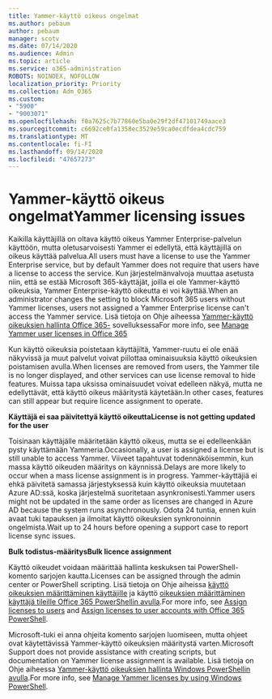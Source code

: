 ```yaml
---
title: Yammer-käyttö oikeus ongelmat
ms.author: pebaum
author: pebaum
manager: scotv
ms.date: 07/14/2020
ms.audience: Admin
ms.topic: article
ms.service: o365-administration
ROBOTS: NOINDEX, NOFOLLOW
localization_priority: Priority
ms.collection: Adm_O365
ms.custom:
- "5900"
- "9003071"
ms.openlocfilehash: f0a7625c7b77860e5ba0e29f2df47101749aace3
ms.sourcegitcommit: c6692ce0fa1358ec3529e59ca0ecdfdea4cdc759
ms.translationtype: MT
ms.contentlocale: fi-FI
ms.lasthandoff: 09/14/2020
ms.locfileid: "47657273"
---
```

# <a name="yammer-licensing-issues"></a><span data-ttu-id="a8878-102">Yammer-käyttö oikeus ongelmat</span><span class="sxs-lookup"><span data-stu-id="a8878-102">Yammer licensing issues</span></span>

<span data-ttu-id="a8878-103">Kaikilla käyttäjillä on oltava käyttö oikeus Yammer Enterprise-palvelun käyttöön, mutta oletusarvoisesti Yammer ei edellytä, että käyttäjillä on oikeus käyttää palvelua.</span><span class="sxs-lookup"><span data-stu-id="a8878-103">All users must have a license to use the Yammer Enterprise service, but by default Yammer does not require that users have a license to access the service.</span></span> <span data-ttu-id="a8878-104">Kun järjestelmänvalvoja muuttaa asetusta niin, että se estää Microsoft 365-käyttäjät, joilla ei ole Yammer-käyttö oikeuksia, Yammer Enterprise-käyttö oikeutta ei voi käyttää.</span><span class="sxs-lookup"><span data-stu-id="a8878-104">When an administrator changes the setting to block Microsoft 365 users without Yammer licenses, users not assigned a Yammer Enterprise license can't access the Yammer service.</span></span> <span data-ttu-id="a8878-105">Lisä tietoja on Ohje aiheessa [Yammer-käyttö oikeuksien hallinta Office 365-](https://docs.microsoft.com/yammer/manage-yammer-users/manage-yammer-licenses-in-office-365) sovelluksessa</span><span class="sxs-lookup"><span data-stu-id="a8878-105">For more info, see [Manage Yammer user licenses in Office 365](https://docs.microsoft.com/yammer/manage-yammer-users/manage-yammer-licenses-in-office-365)</span></span> 

<span data-ttu-id="a8878-106">Kun käyttö oikeuksia poistetaan käyttäjiltä, Yammer-ruutu ei ole enää näkyvissä ja muut palvelut voivat piilottaa ominaisuuksia käyttö oikeuksien poistamisen avulla.</span><span class="sxs-lookup"><span data-stu-id="a8878-106">When licenses are removed from users, the Yammer tile is no longer displayed, and other services can use license removal to hide features.</span></span> <span data-ttu-id="a8878-107">Muissa tapa uksissa ominaisuudet voivat edelleen näkyä, mutta ne edellyttävät, että käyttö oikeus määritystä käytetään.</span><span class="sxs-lookup"><span data-stu-id="a8878-107">In other cases, features can still appear but require licence assignment to operate.</span></span>  

<span data-ttu-id="a8878-108">**Käyttäjä ei saa päivitettyä käyttö oikeutta**</span><span class="sxs-lookup"><span data-stu-id="a8878-108">**License is not getting updated for the user**</span></span>  

<span data-ttu-id="a8878-109">Toisinaan käyttäjälle määritetään käyttö oikeus, mutta se ei edelleenkään pysty käyttämään Yammeria.</span><span class="sxs-lookup"><span data-stu-id="a8878-109">Occasionally, a user is assigned a license but is still unable to access Yammer.</span></span> <span data-ttu-id="a8878-110">Viiveet tapahtuvat todennäköisemmin, kun massa käyttö oikeuden määritys on käynnissä.</span><span class="sxs-lookup"><span data-stu-id="a8878-110">Delays are more likely to occur when a mass license assignment is in progress.</span></span> <span data-ttu-id="a8878-111">Yammer-käyttäjiä ei ehkä päivitetä samassa järjestyksessä kuin käyttö oikeuksia muutetaan Azure AD:ssä, koska järjestelmä suoritetaan asynkronisesti.</span><span class="sxs-lookup"><span data-stu-id="a8878-111">Yammer users might not be updated in the same order as licenses are changed in Azure AD because the system runs asynchronously.</span></span> <span data-ttu-id="a8878-112">Odota 24 tuntia, ennen kuin avaat tuki tapauksen ja ilmoitat käyttö oikeuksien synkronoinnin ongelmista.</span><span class="sxs-lookup"><span data-stu-id="a8878-112">Wait up to 24 hours before opening a support case to report license sync issues.</span></span>  

<span data-ttu-id="a8878-113">**Bulk todistus-määritys**</span><span class="sxs-lookup"><span data-stu-id="a8878-113">**Bulk licence assignment**</span></span>  

<span data-ttu-id="a8878-114">Käyttö oikeudet voidaan määrittää hallinta keskuksen tai PowerShell-komento sarjojen kautta.</span><span class="sxs-lookup"><span data-stu-id="a8878-114">Licenses can be assigned through the admin center or PowerShell scripting.</span></span> <span data-ttu-id="a8878-115">Lisä tietoja on Ohje aiheissa [käyttö oikeuksien määrittäminen käyttäjille](https://docs.microsoft.com/microsoft-365/admin/manage/assign-licenses-to-users) ja käyttö [oikeuksien määrittäminen käyttäjä tileille Office 365 PowerShellin avulla](https://docs.microsoft.com/office365/enterprise/powershell/assign-licenses-to-user-accounts-with-office-365-powershell).</span><span class="sxs-lookup"><span data-stu-id="a8878-115">For more info, see [Assign licenses to users](https://docs.microsoft.com/microsoft-365/admin/manage/assign-licenses-to-users) and [Assign licenses to user accounts with Office 365 PowerShell](https://docs.microsoft.com/office365/enterprise/powershell/assign-licenses-to-user-accounts-with-office-365-powershell).</span></span> 

<span data-ttu-id="a8878-116">Microsoft-tuki ei anna ohjeita komento sarjojen luomiseen, mutta ohjeet ovat käytettävissä Yammer-käyttö oikeuksien määritystä varten.</span><span class="sxs-lookup"><span data-stu-id="a8878-116">Microsoft Support does not provide assistance with creating scripts, but documentation on Yammer license assignment is available.</span></span> <span data-ttu-id="a8878-117">Lisä tietoja on Ohje aiheessa [Yammer-käyttö oikeuksien hallinta Windows PowerShellin avulla](https://docs.microsoft.com/yammer/manage-yammer-users/manage-yammer-licenses-in-office-365#manage-yammer-licenses-by-using-windows-powershell).</span><span class="sxs-lookup"><span data-stu-id="a8878-117">For more info, see [Manage Yammer licenses by using Windows PowerShell](https://docs.microsoft.com/yammer/manage-yammer-users/manage-yammer-licenses-in-office-365#manage-yammer-licenses-by-using-windows-powershell).</span></span>